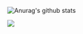 ![Anurag's github stats](https://github-readme-stats.vercel.app/api?username=seanzhang98&theme=radical&show_icons=true)

<a href="https://github-readme-stats.vercel.app/api?username=seanzhang98&theme=radical&show_icons=true">
  <img align="center" src="https://github-readme-stats.vercel.app/api?username=seanzhang98&theme=radical&show_icons=true" />
</a>

<!--
**seanzhang98/seanzhang98** is a ✨ _special_ ✨ repository because its `README.md` (this file) appears on your GitHub profile.

<a href="https://github.com/anuraghazra/convoychat">
  <img align="center" src="https://github-readme-stats.vercel.app/api/pin/?username=seanzhang98&repo=convoychat" />
</a>


Here are some ideas to get you started:

- 🔭 I’m currently working on ...
- 🌱 I’m currently learning ...
- 👯 I’m looking to collaborate on ...
- 🤔 I’m looking for help with ...
- 💬 Ask me about ...
- 📫 How to reach me: ...
- 😄 Pronouns: ...
- ⚡ Fun fact: ...
-->
